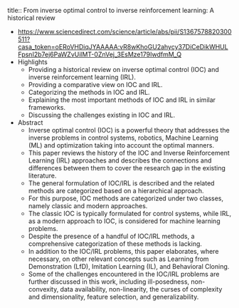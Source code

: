 title:: From inverse optimal control to inverse reinforcement learning: A historical review

- https://www.sciencedirect.com/science/article/abs/pii/S1367578820300511?casa_token=oERoVHDiqJYAAAAA:vR8wKhoGU2ahycy37DiCeDikWHULFpsnI2b7ej6PaWZvUilMT-0ZnVej_3EsMze179IwdfmM_Q
- Highlights
	- Providing a historical review on inverse optimal control (IOC) and inverse reinforcement learning (IRL).
	- Providing a comparative view on IOC and IRL.
	- Categorizing the methods in IOC and IRL.
	- Explaining the most important methods of IOC and IRL in similar frameworks.
	- Discussing the challenges existing in IOC and IRL.
- Abstract
	- Inverse optimal control (IOC) is a powerful theory that addresses the inverse problems in control systems, robotics, Machine Learning (ML) and optimization taking into account the optimal manners.
	- This paper reviews the history of the IOC and Inverse Reinforcement Learning (IRL) approaches and describes the connections and differences between them to cover the research gap in the existing literature.
	- The general formulation of IOC/IRL is described and the related methods are categorized based on a hierarchical approach.
	- For this purpose, IOC methods are categorized under two classes, namely classic and modern approaches.
	- The classic IOC is typically formulated for control systems, while IRL, as a modern approach to IOC, is considered for machine learning problems.
	- Despite the presence of a handful of IOC/IRL methods, a comprehensive categorization of these methods is lacking.
	- In addition to the IOC/IRL problems, this paper elaborates, where necessary, on other relevant concepts such as Learning from Demonstration (LfD), Imitation Learning (IL), and Behavioral Cloning.
	- Some of the challenges encountered in the IOC/IRL problems are further discussed in this work, including ill-posedness, non-convexity, data availability, non-linearity, the curses of complexity and dimensionality, feature selection, and generalizability.
